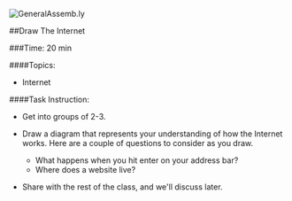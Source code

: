 ![GeneralAssemb.ly](http://studio.generalassemb.ly/GA_Slide_Assets/Exercise_icon_md.png)


##Draw The Internet

###Time: 20 min

####Topics:

*	Internet

####Task Instruction: 

*	Get into groups of 2-3.
*	Draw a diagram that represents your understanding of how the Internet works. Here are a couple of questions to consider as you draw.
	*	What happens when you hit enter on your address bar?
	*	Where does a website live?
	
*	Share  with the rest of the class, and we'll discuss later.